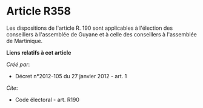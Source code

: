 # Article R358

Les dispositions de l'article R. 190 sont applicables à l'élection des conseillers à l'assemblée de Guyane et à celle des
conseillers à l'assemblée de Martinique.

**Liens relatifs à cet article**

_Créé par_:

  - Décret n°2012-105 du 27 janvier 2012 - art. 1

_Cite_:

  - Code électoral - art. R190
